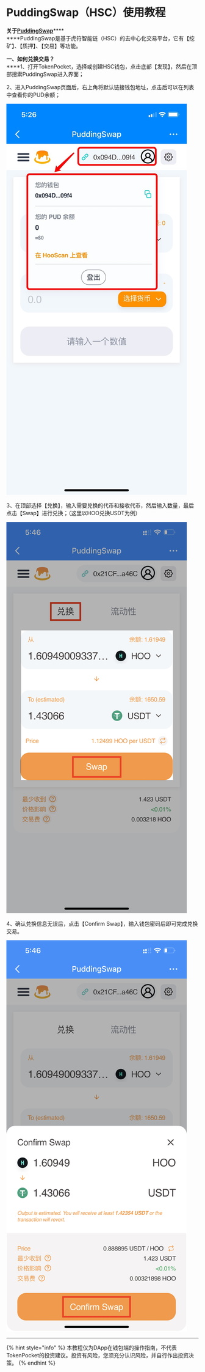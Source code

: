 # PuddingSwap（HSC）使用教程

**关于**[**PuddingSwap**](https://exchange.puddingswap.finance/#/swap)****\
****PuddingSwap是基于虎符智能链（HSC）的去中心化交易平台，它有【挖矿】、【质押】、【交易】等功能。

**一、如何兑换交易？**\
****1、打开TokenPocket，选择或创建HSC钱包，点击底部【发现】，然后在顶部搜索PuddingSwap进入界面；

2、进入PuddingSwap页面后，右上角将默认链接钱包地址，点击后可以在列表中查看你的PUD余额；

![](../../.gitbook/assets/3.jpg)

3、在顶部选择【兑换】，输入需要兑换的代币和接收代币，然后输入数量，最后点击【Swap】进行兑换；（这里以HOO兑换USDT为例）

![](<../../.gitbook/assets/4 (4) (1) (1).png>)

4、确认兑换信息无误后，点击【Confirm Swap】，输入钱包密码后即可完成兑换交易。

![](<../../.gitbook/assets/5 (1).png>)

****

{% hint style="info" %}
本教程仅为DApp在钱包端的操作指南，不代表TokenPocket的投资建议。投资有风险，您须充分认识风险，并自行作出投资决策。
{% endhint %}

